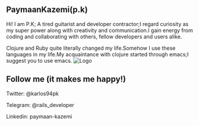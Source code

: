 
## PaymaanKazemi(p.k)
Hi! I am P.K; A tired guitarist and developer contractor;I regard curiosity as my super power along with creativity and communication.I gain energy from coding and collaborating with others, fellow developers and users alike.



Clojure and Ruby quite literally changed my life.Somehow I use these languages ​​in my life.My acquaintance with clojure started through emacs;I suggest you to use emacs.
![Logo](http://www.emacswiki.org/pics/official%20gnu.svg)


## Follow me (it makes me happy!)

Twitter: @karlos94pk

Telegram: @rails_developer

Linkedin: paymaan-kazemi

